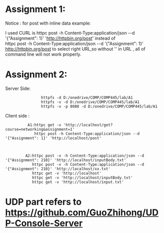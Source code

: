 # Assignment 1:

Notice : for post with inline data example:
                                           
                                           
I used CURL is 
                  httpc post -h Content-Type:application/json --d '{"Assignment": 1}' 'http://httpbin.org/post' 
instead of       
                  httpc post -h Content-Type:application/json --d '{"Assignment": 1}' http://httpbin.org/post 
to select right URL,so without '' in URL , all of command line will not work properly.



# Assignment 2:

Server Side:        

                    httpfs -d D:/onedrive/COMP/COMP445/lab/A1   
                    httpfs -v -d D:/onedrive/COMP/COMP445/lab/A1    
                    httpfs -v -p 8080 -d D:/onedrive/COMP/COMP445/lab/A1    


Client side :          
                                          
              A1:httpc get -v 'http://localhost/get?course=networking&assignment=1'
                 httpc post -h Content-Type:application/json --d '{"Assignment": 1}' 'http://localhost/post'



             A2:httpc post -v -h Content-Type:application/json --d '{"Assignment": 210}' 'http://localhost/inputBody.txt'
                httpc post -v -h Content-Type:application/json --d '{"Assignment": 210}' 'http://localhost/xx.txt'
                httpc get -v 'http://localhost'
                httpc get -v 'http://localhost/inputBody.txt'
                httpc get -v 'http://localhost/input.txt'
               
# UDP part refers to https://github.com/GuoZhihong/UDP-Console-Server
